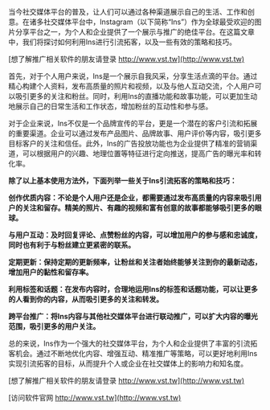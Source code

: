 当今社交媒体平台的普及，让人们可以通过各种渠道展示自己的生活、工作和创意。在诸多社交媒体平台中，Instagram（以下简称“Ins”）作为全球最受欢迎的图片分享平台之一，为个人和企业提供了一个展示与推广的绝佳平台。在这篇文章中，我们将探讨如何利用Ins进行引流拓客，以及一些有效的策略和技巧。

[想了解推广相关软件的朋友请登录 http://www.vst.tw](http://www.vst.tw)

首先，对于个人用户来说，Ins是一个展示自我风采，分享生活点滴的平台。通过精心构建个人资料，发布高质量的照片和视频，以及与他人互动交流，个人用户可以吸引更多的关注和粉丝。同时，利用Ins的直播功能和故事功能，可以更加生动地展示自己的日常生活和工作状态，增加粉丝的互动性和参与感。

对于企业来说，Ins不仅是一个品牌宣传的平台，更是一个潜在的客户引流和拓展的重要渠道。企业可以通过发布产品图片、品牌故事、用户评价等内容，吸引更多目标客户的关注和信任。此外，Ins的广告投放功能也为企业提供了精准的营销渠道，可以根据用户的兴趣、地理位置等特征进行定向推送，提高广告的曝光率和转化率。

**除了以上基本使用方法外，下面列举一些关于Ins引流拓客的策略和技巧：**

**创作优质内容：不论是个人用户还是企业，都需要通过发布高质量的内容来吸引用户的关注和留存。精美的照片、有趣的视频和富有创意的故事都能够吸引更多的眼球。**

**与用户互动：及时回复评论、点赞粉丝的内容，可以增加用户的参与感和忠诚度，同时也有利于与粉丝建立更紧密的联系。**

**定期更新：保持定期的更新频率，让粉丝和关注者始终能够关注到你的最新动态，增加用户的黏性和留存率。**

**利用标签和话题：在发布内容时，合理地运用Ins的标签和话题功能，可以让更多的人看到你的内容，从而吸引更多的关注和转发。**

**跨平台推广：将Ins内容与其他社交媒体平台进行联动推广，可以扩大内容的曝光范围，吸引更多的用户关注。**

总的来说，Ins作为一个强大的社交媒体平台，为个人和企业提供了丰富的引流拓客机会。通过不断地优化内容、增强互动、精准推广等策略，可以更好地利用Ins实现引流拓客的目标，从而提升个人或企业在社交媒体上的影响力和知名度。

[想了解推广相关软件的朋友请登录 http://www.vst.tw](http://www.vst.tw)


[访问软件官网 http://www.vst.tw](http://www.vst.tw)
